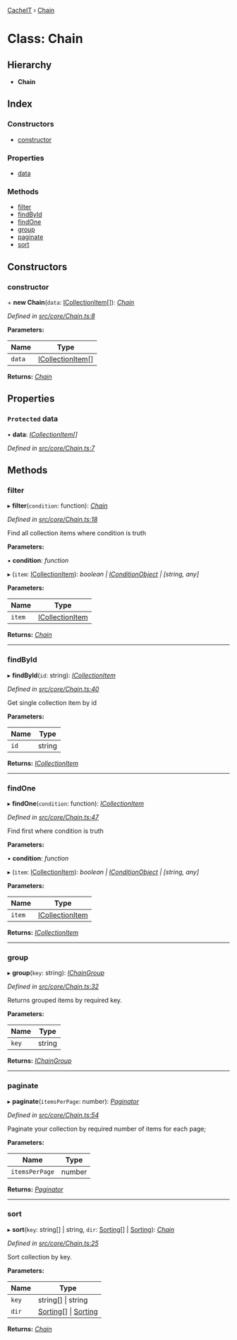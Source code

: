 [CacheIT](../README.md) › [Chain](chain.md)

# Class: Chain

## Hierarchy

* **Chain**

## Index

### Constructors

* [constructor](chain.md#constructor)

### Properties

* [data](chain.md#protected-data)

### Methods

* [filter](chain.md#filter)
* [findById](chain.md#findbyid)
* [findOne](chain.md#findone)
* [group](chain.md#group)
* [paginate](chain.md#paginate)
* [sort](chain.md#sort)

## Constructors

###  constructor

\+ **new Chain**(`data`: [ICollectionItem](../interfaces/icollectionitem.md)[]): *[Chain](chain.md)*

*Defined in [src/core/Chain.ts:8](https://github.com/pavanser/cacheit/blob/9ccfb81/src/core/Chain.ts#L8)*

**Parameters:**

Name | Type |
------ | ------ |
`data` | [ICollectionItem](../interfaces/icollectionitem.md)[] |

**Returns:** *[Chain](chain.md)*

## Properties

### `Protected` data

• **data**: *[ICollectionItem](../interfaces/icollectionitem.md)[]*

*Defined in [src/core/Chain.ts:7](https://github.com/pavanser/cacheit/blob/9ccfb81/src/core/Chain.ts#L7)*

## Methods

###  filter

▸ **filter**(`condition`: function): *[Chain](chain.md)*

*Defined in [src/core/Chain.ts:18](https://github.com/pavanser/cacheit/blob/9ccfb81/src/core/Chain.ts#L18)*

Find all collection items where condition is truth

**Parameters:**

▪ **condition**: *function*

▸ (`item`: [ICollectionItem](../interfaces/icollectionitem.md)): *boolean | [IConditionObject](../interfaces/iconditionobject.md) | [string, any]*

**Parameters:**

Name | Type |
------ | ------ |
`item` | [ICollectionItem](../interfaces/icollectionitem.md) |

**Returns:** *[Chain](chain.md)*

___

###  findById

▸ **findById**(`id`: string): *[ICollectionItem](../interfaces/icollectionitem.md)*

*Defined in [src/core/Chain.ts:40](https://github.com/pavanser/cacheit/blob/9ccfb81/src/core/Chain.ts#L40)*

Get single collection item by id

**Parameters:**

Name | Type |
------ | ------ |
`id` | string |

**Returns:** *[ICollectionItem](../interfaces/icollectionitem.md)*

___

###  findOne

▸ **findOne**(`condition`: function): *[ICollectionItem](../interfaces/icollectionitem.md)*

*Defined in [src/core/Chain.ts:47](https://github.com/pavanser/cacheit/blob/9ccfb81/src/core/Chain.ts#L47)*

Find first where condition is truth

**Parameters:**

▪ **condition**: *function*

▸ (`item`: [ICollectionItem](../interfaces/icollectionitem.md)): *boolean | [IConditionObject](../interfaces/iconditionobject.md) | [string, any]*

**Parameters:**

Name | Type |
------ | ------ |
`item` | [ICollectionItem](../interfaces/icollectionitem.md) |

**Returns:** *[ICollectionItem](../interfaces/icollectionitem.md)*

___

###  group

▸ **group**(`key`: string): *[IChainGroup](../interfaces/ichaingroup.md)*

*Defined in [src/core/Chain.ts:32](https://github.com/pavanser/cacheit/blob/9ccfb81/src/core/Chain.ts#L32)*

Returns grouped items by required key.

**Parameters:**

Name | Type |
------ | ------ |
`key` | string |

**Returns:** *[IChainGroup](../interfaces/ichaingroup.md)*

___

###  paginate

▸ **paginate**(`itemsPerPage`: number): *[Paginator](paginator.md)*

*Defined in [src/core/Chain.ts:54](https://github.com/pavanser/cacheit/blob/9ccfb81/src/core/Chain.ts#L54)*

Paginate your collection by required number of items for each page;

**Parameters:**

Name | Type |
------ | ------ |
`itemsPerPage` | number |

**Returns:** *[Paginator](paginator.md)*

___

###  sort

▸ **sort**(`key`: string[] | string, `dir`: [Sorting](../enums/sorting.md)[] | [Sorting](../enums/sorting.md)): *[Chain](chain.md)*

*Defined in [src/core/Chain.ts:25](https://github.com/pavanser/cacheit/blob/9ccfb81/src/core/Chain.ts#L25)*

Sort collection by key.

**Parameters:**

Name | Type |
------ | ------ |
`key` | string[] &#124; string |
`dir` | [Sorting](../enums/sorting.md)[] &#124; [Sorting](../enums/sorting.md) |

**Returns:** *[Chain](chain.md)*
